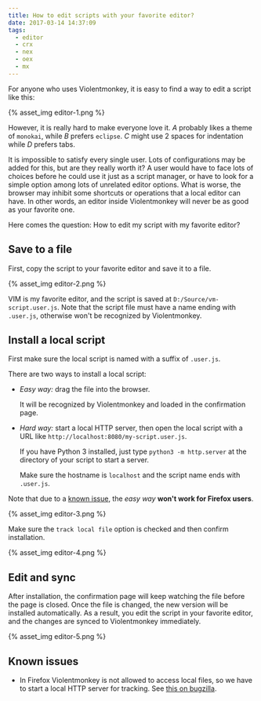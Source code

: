 ```yaml
---
title: How to edit scripts with your favorite editor?
date: 2017-03-14 14:37:09
tags:
  - editor
  - crx
  - nex
  - oex
  - mx
---
```


For anyone who uses Violentmonkey, it is easy to find a way to edit a script like this:

{% asset_img editor-1.png %}

However, it is really hard to make everyone love it. *A* probably likes a theme of `monokai`, while *B* prefers `eclipse`. *C* might use 2 spaces for indentation while *D* prefers tabs.

It is impossible to satisfy every single user. Lots of configurations may be added for this, but are they really worth it? A user would have to face lots of choices before he could use it just as a script manager, or have to look for a simple option among lots of unrelated editor options. What is worse, the browser may inhibit some shortcuts or operations that a local editor can have. In other words, an editor inside Violentmonkey will never be as good as your favorite one.

Here comes the question: How to edit my script with my favorite editor?

Save to a file
---

First, copy the script to your favorite editor and save it to a file.

{% asset_img editor-2.png %}

VIM is my favorite editor, and the script is saved at `D:/Source/vm-script.user.js`. Note that the script file must have a name ending with `.user.js`, otherwise won't be recognized by Violentmonkey.

Install a local script
---

First make sure the local script is named with a suffix of `.user.js`.

There are two ways to install a local script:

- *Easy way:* drag the file into the browser.

  It will be recognized by Violentmonkey and loaded in the confirmation page.

- *Hard way:* start a local HTTP server, then open the local script with a URL like `http://localhost:8080/my-script.user.js`.

  If you have Python 3 installed, just type `python3 -m http.server` at the directory of your script to start a server.

  Make sure the hostname is `localhost` and the script name ends with `.user.js`.

Note that due to a [known issue](#Known-issues), the *easy way* **won't work for Firefox users**.

{% asset_img editor-3.png %}

Make sure the `track local file` option is checked and then confirm installation.

{% asset_img editor-4.png %}

Edit and sync
---

After installation, the confirmation page will keep watching the file before the page is closed. Once the file is changed, the new version will be installed automatically. As a result, you edit the script in your favorite editor, and the changes are synced to Violentmonkey immediately.

{% asset_img editor-5.png %}

Known issues
---
- In Firefox Violentmonkey is not allowed to access local files, so we have to start a local HTTP server for tracking. See [this on bugzilla](https://bugzilla.mozilla.org/show_bug.cgi?id=1266960).
